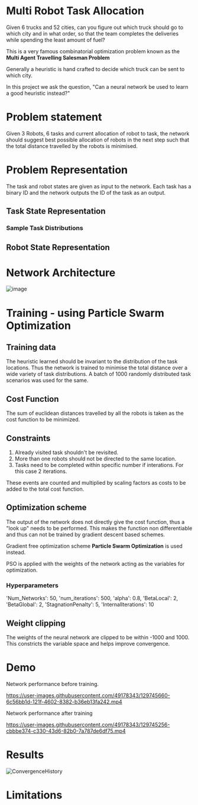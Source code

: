 # Multi Robot Task Allocation

Given 6 trucks and 52 cities, can you figure out which truck should go to which city and in what order, so that the team completes the deliveries while spending the least amount of fuel?

This is a very famous combinatorial optimization problem known as the **Multi Agent Travelling Salesman Problem**

Generally a heuristic is hand crafted to decide which truck can be sent to which city.

In this project we ask the question, "Can a neural network be used to learn a good heuristic instead?"

# Problem statement

Given 3 Robots, 6 tasks and current allocation of robot to task, the network should suggest best possible allocation of robots in the next step such that the total distance travelled by the robots is minimised.

# Problem Representation

The task and robot states are given as input to the network.
Each task has a binary ID and the network outputs the ID of the task as an output.

## Task State Representation

### Sample Task Distributions

## Robot State Representation

# Network Architecture

![image](https://user-images.githubusercontent.com/49178343/129748522-0859ba38-6b27-4f92-b316-8d236373a847.png)

# Training - using Particle Swarm Optimization

## Training data
The heuristic learned should be invariant to the distribution of the task locations. Thus the network is trained to minimise the total distance over a wide variety of task distributions. A batch of 1000 randomly distributed task scenarios was used for the same.

## Cost Function

The sum of euclidean distances travelled by all the robots is taken as the cost function to be minimized.

## Constraints

1) Already visited task shouldn't be revisited.
2) More than one robots should not be directed to the same location.
3) Tasks need to be completed within specific number if interations. For this case 2 iterations.

These events are counted and multiplied by scaling factors as costs to be added to the total cost function.

## Optimization scheme

The output of the network does not directly give the cost function, thus a "look up" needs to be performed. This makes the function non differentiable and thus can not be trained by gradient descent based schemes.

Gradient free optimization scheme **Particle Swarm Optimization** is used instead.

PSO is applied with the weights of the network acting as the variables for optimization.

### Hyperparameters
'Num_Networks': 50, 'num_iterations': 500, 'alpha': 0.8, 'BetaLocal': 2, 'BetaGlobal': 2, 'StagnationPenalty': 5, 'InternalIterations': 10

## Weight clipping
The weights of the neural network are clipped to be within -1000 and 1000. This constricts the variable space and helps improve convergence.


# Demo

Network performance before training.

https://user-images.githubusercontent.com/49178343/129745660-6c56bb1d-121f-4602-8382-b36eb13fa242.mp4

Network performance after training

https://user-images.githubusercontent.com/49178343/129745256-cbbbe374-c330-43d6-82b0-7a787de6df75.mp4


# Results

![ConvergenceHistory](https://user-images.githubusercontent.com/49178343/129746891-da8be9ce-2dbb-4d05-96c4-73d4ddf7a991.png)


# Limitations
